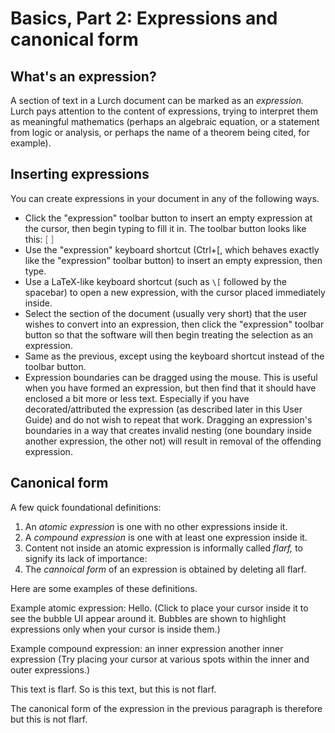 
# Basics, Part 2: Expressions and canonical form

## What's an expression?

A section of text in a Lurch document can be marked as an *expression.*
Lurch pays attention to the content of expressions, trying to interpret them
as meaningful mathematics (perhaps an algebraic equation, or a statement
from logic or analysis, or perhaps the name of a theorem being cited, for
example).

## Inserting expressions

You can create expressions in your document in any of the following ways.

 * Click the "expression" toolbar button to insert an empty expression at
   the cursor, then begin typing to fill it in.  The toolbar button looks
   like this:  <font color='#996666'>[ ]</font>
 * Use the "expression" keyboard shortcut (Ctrl+[, which behaves exactly
   like the "expression" toolbar button) to insert an empty expression, then
   type.
 * Use a LaTeX-like keyboard shortcut (such as `\[` followed by the
   spacebar) to open a new expression, with the cursor placed immediately
   inside.
 * Select the section of the document (usually very short) that the user
   wishes to convert into an expression, then click the "expression"
   toolbar button so that the software will then begin treating the
   selection as an expression.
 * Same as the previous, except using the keyboard shortcut instead of the
   toolbar button.
 * Expression boundaries can be dragged using the mouse.  This is useful
   when you have formed an expression, but then find that it should have
   enclosed a bit more or less text.  Especially if you have
   decorated/attributed the expression (as described later in this User
   Guide) and do not wish to repeat that work.  Dragging an expression's
   boundaries in a way that creates invalid nesting (one boundary inside
   another expression, the other not) will result in removal of the
   offending expression.

## Canonical form

A few quick foundational definitions:

 1. An *atomic expression* is one with no other expressions inside it.
 1. A *compound expression* is one with at least one expression inside it.
 1. Content not inside an atomic expression is informally called *flarf,*
    to signify its lack of importance:
 1. The *cannoical form* of an expression is obtained by deleting all flarf.

Here are some examples of these definitions.

<div class='lurch-embed'><shorthand>
<p>Example atomic expression: <e>Hello.</e>  (Click to place your cursor
    inside it to see the bubble UI appear around it.  Bubbles are shown to
    highlight expressions only when your cursor is inside them.)</p>
<p>Example compound expression: <e><e>an inner expression</e>
    <e>another inner expression</e></e>  (Try placing your cursor at various
    spots within the inner and outer expressions.)</p>
<p>This text is flarf.
    <e>So is this text, <e>but this is not flarf.</e></e></p>
<p>The canonical form of the expression in the previous paragraph
    is therefore <e><e>but this is not flarf.</e></e></p>
</shorthand></div>
